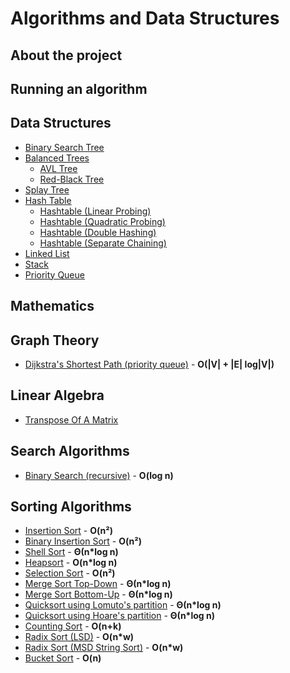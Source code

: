 # Algorithms and Data Structures
## About the project

## Running an algorithm

## Data Structures
* [Binary Search Tree]()
* [Balanced Trees]()
  * [AVL Tree]()
  * [Red-Black Tree]()
* [Splay Tree]()
* [Hash Table]()
  * [Hashtable (Linear Probing)]()
  * [Hashtable (Quadratic Probing)]()
  * [Hashtable (Double Hashing)]()
  * [Hashtable (Separate Chaining)]()
* [Linked List]()
* [Stack]()
* [Priority Queue]()

## Mathematics

## Graph Theory
* [Dijkstra's Shortest Path (priority queue)](https://github.com/thiagolermen/Algorithms/blob/master/src/graph-theory/DijkstrasShortestPath.cpp) - **O(|V| + |E| log|V|)**

## Linear Algebra
* [Transpose Of A Matrix](https://github.com/thiagolermen/Algorithms/blob/master/src/linear-algebra/TransposeOfAMatrix.cpp)

## Search Algorithms
* [Binary Search (recursive)](https://github.com/thiagolermen/Algorithms/blob/master/src/search/BinarySearch(recursive).cpp) - **O(log n)**
## Sorting Algorithms
* [Insertion Sort](https://github.com/thiagolermen/Algorithms/blob/master/src/sorting/InsertionSort.cpp) - **O(n²)**
* [Binary Insertion Sort](https://github.com/thiagolermen/Algorithms/blob/master/src/sorting/BinaryInsertionSort.cpp) - **O(n²)**
* [Shell Sort](https://github.com/thiagolermen/Algorithms/blob/master/src/sorting/ShellSort.cpp) - **Θ(n*log n)**
* [Heapsort](https://github.com/thiagolermen/Algorithms/blob/master/src/sorting/HeapSort.cpp) - **O(n*log n)**
* [Selection Sort](https://github.com/thiagolermen/Algorithms/blob/master/src/sorting/SelectionSort.cpp) - **O(n²)**
* [Merge Sort Top-Down](https://github.com/thiagolermen/Algorithms/blob/master/src/sorting/MergeSort.cpp) - **Θ(n*log n)** 
* [Merge Sort Bottom-Up](https://github.com/thiagolermen/Algorithms/blob/master/src/sorting/MergeSortBottomUp.cpp) - **Θ(n*log n)** 
* [Quicksort using Lomuto's partition](https://github.com/thiagolermen/Algorithms/blob/master/src/sorting/QuickSortLomutoPartitioning.cpp) - **Θ(n*log n)** 
* [Quicksort using Hoare's partition](https://github.com/thiagolermen/Algorithms/blob/master/src/sorting/QuickSortHoarePartitioning.cpp) - **Θ(n*log n)**
* [Counting Sort](https://github.com/thiagolermen/Algorithms/blob/master/src/sorting/CountingSort.cpp) - **O(n+k)** 
* [Radix Sort (LSD)](https://github.com/thiagolermen/Algorithms/blob/master/src/sorting/RadixSortLSD.cpp) - **O(n*w)**
* [Radix Sort (MSD String Sort)](https://github.com/thiagolermen/Algorithms/blob/master/src/sorting/RadixSortMSD.cpp) - **O(n*w)**
* [Bucket Sort](https://github.com/thiagolermen/Algorithms/blob/master/src/sorting/BucketSort.cpp) - **O(n)**


